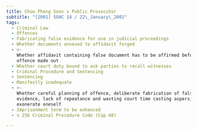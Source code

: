 ```yaml
---
title: Choo Pheng Soon v Public Prosecutor
subtitle: "[2001] SGHC 14 / 22\_January\_2001"
tags:
  - Criminal Law
  - Offences
  - Fabricating false evidence for use in judicial proceedings
  - Whether documents annexed to affidavit forged
  - >-
    Whether affidavit containing false document has to be affirmed before
    offence made out
  - Whether court duty bound to ask parties to recall witnesses
  - Criminal Procedure and Sentencing
  - Sentencing
  - Manifestly inadequate
  - >-
    Whether careful planning of offence, deliberate fabrication of false
    evidence, lack of repeatance and wasting court time casting aspersions to
    exonerate oneself
  - Imprisonment term to be enhanced
  - s 256 Criminal Procedure Code (Cap 68)

---
```


